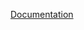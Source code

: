 [Documentation](https://docs.google.com/drawings/d/1ELUFpj4Tl-I35sRvWSBmc-pZjTS-hSTQ2uOFjh8d4CI/edit?usp=sharing)